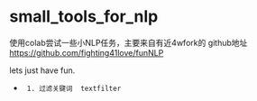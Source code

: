 # small_tools_for_nlp

使用colab尝试一些小NLP任务，主要来自有近4wfork的 github地址 https://github.com/fighting41love/funNLP

lets just have fun.

*      1. 过滤关键词  textfilter
